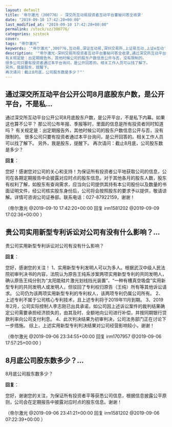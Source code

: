 ```yaml
---
layout: default
title: '帝尔激光（300776）- 深交所互动易投资者互动平台董秘问答全收录'
date: "2019-09-10 17:42:20+00:00"
last_modified_at: "2019-09-10 17:42:20+00:00"
permalink: /stock/sz/300776/
categories: szstock
cover: 
tags: "帝尔激光"
keywords: '"帝尔激光",300776,互动易,深证互动易,深圳交易所,上证易互动,上证e互动'
description: '"帝尔激光-深圳交易所投资者互动平台董秘问答全收录,通过深交所互动平台公开公司8月底股东户数，是公开平台，不是私下内幕。如果这也算不公平？ 那公司公布年报、季报等时，里面的信息是所有投资者同时知道吗？
有关规定是：出定期报告外，其他时候公司的股东户数信息公开与否，没有限制的。
很多公司只要有投资者通过本平台询问，是公开回答的。相关工作人员可以找了解下。
另外，我是股东，提醒下。
再次请问：截止8月底，公司股东数是多少？"'
---
```


## 通过深交所互动平台公开公司8月底股东户数，是公开平台，不是私...

通过深交所互动平台公开公司8月底股东户数，是公开平台，不是私下内幕。如果这也算不公平？ 那公司公布年报、季报等时，里面的信息是所有投资者同时知道吗？
有关规定是：出定期报告外，其他时候公司的股东户数信息公开与否，没有限制的。
很多公司只要有投资者通过本平台询问，是公开回答的。相关工作人员可以找了解下。
另外，我是股东，提醒下。
再次请问：截止8月底，公司股东数是多少？

**回复**：

您好！感谢您对公司的关心和支持！为保证所有投资者公平地获取公司的信息，公司在各期定期报告中会披露对应时点的股东信息。对于其他各月的股东人数，股东有权利了解，如股东有查询需求，应当向公司提供其持有本公司股份以及数量的书面证明文件，经公司核实股东身份后，公司将会按照股东的要求予以提供，敬请谅解。详情可咨询公司证券部。联系电话：027-87922159，谢谢！ 

（帝尔激光  @2019-09-10 17:42:20+00:00 回复 irm1581202  @2019-09-09 17:02:36+00:00 ）

## 贵公司实用新型专利诉讼对公司有没有什么影响？...

贵公司实用新型专利诉讼对公司有没有什么影响？

**回复**：

您好，感谢您的关注！
1、实用新型专利发明人可以为多人。根据武汉中级人民法院初审判决书的内容，法院认为原告王纯系涉案两项实用新型专利的共同发明人，确认原告王纯分别为“太阳能硅片激光划线挡光装置”、“一种有槽真空吸盘”实用新型专利的共同发明人或发明人，但驳回了专利权归原告（王纯）所有等其他诉讼请求。
公司仍为该两项实用新型专利的专利权人，该两项专利仍属公司所有。
2、上述专利不属于公司核心专利技术，且上述专利将于2019年11月到期。
3、2019年2月，公司实际控制人李志刚已出具承诺，如公司因上述诉讼案件的裁判结果确定公司需要承担经济损失的，由其及时、全额地向公司进行补偿，并按同期银行贷款利率向公司支付利息。
4、此次判决结果为初审判决，公司法务部门正在讨论下一步措施。
综上，上述实用新型专利判决结果对公司经营影响较小，谢谢！ 

（帝尔激光  @2019-09-06 23:34:55+00:00 回复 irm1707957  @2019-09-06 17:57:25+00:00 ）

## 8月底公司股东数多少？...

8月底公司股东数多少？

**回复**：

您好，谢谢您的关注，为保证所有投资者平等获悉公司信息，根据信息披露公平原则，公司会在定期报告中披露对应时点的股东信息。谢谢！ 

（帝尔激光  @2019-09-06 23:41:21+00:00 回复 irm1581202  @2019-09-06 07:22:39+00:00 ）


